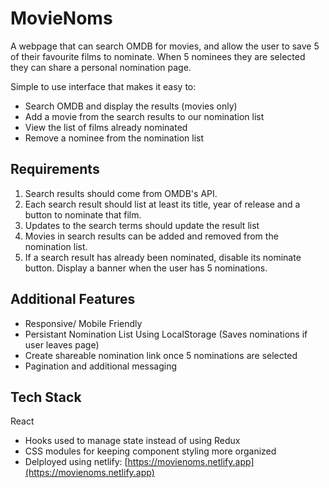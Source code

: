# MovieNoms

A webpage that can search OMDB for movies, and allow the user to save 5 of their favourite films to nominate. When 5 nominees they are selected they can share a personal nomination page.

Simple to use interface that makes it easy to:

- Search OMDB and display the results (movies only)
- Add a movie from the search results to our nomination list
- View the list of films already nominated
- Remove a nominee from the nomination list

## Requirements

1. Search results should come from OMDB's API.
2. Each search result should list at least its title, year of release and a button to nominate that film.
3. Updates to the search terms should update the result list
4. Movies in search results can be added and removed from the nomination list.
5. If a search result has already been nominated, disable its nominate button.
   Display a banner when the user has 5 nominations.

## Additional Features

- Responsive/ Mobile Friendly
- Persistant Nomination List Using LocalStorage (Saves nominations if user leaves page)
- Create shareable nomination link once 5 nominations are selected
- Pagination and additional messaging

## Tech Stack

React

- Hooks used to manage state instead of using Redux
- CSS modules for keeping component styling more organized
- Delployed using netlify: [https://movienoms.netlify.app](https://movienoms.netlify.app)
